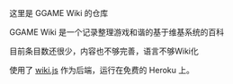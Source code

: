 这里是 GGAME Wiki 的仓库

GGAME Wiki 是一个记录整理游戏和谐的基于维基系统的百科

目前条目数还很少，内容也不够完善，语言不够Wiki化

使用了 [wiki.js](https://wiki.js.org) 作为后端，运行在免费的 Heroku 上。
